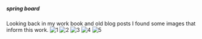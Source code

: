 ##### spring board
Looking back in my work book and old blog posts I found some images that inform this work. 
![1][1] 
![2][2] 
![3][3] 
![4][4] 
![5][5]


[4]: http://wpcontent.answcdn.com/wikipedia/commons/thumb/0/00/PaperTapes-5and8Hole.jpg/300px-PaperTapes-5and8Hole.jpg
[3]: http://www.stencilwarehouse.com/acatalog/Benday_8mm_holes_4mm_6530_LG.jpg
[1]: http://4.bp.blogspot.com/-MkJjrsDBGww/TsDZIgMfpVI/AAAAAAAAAsk/04D6M_TlBpY/s1600/LICHTENSTEIN+1997+Landscape+with+Scholar%2527s+Rock.jpg
[2]: http://2.bp.blogspot.com/-pifD3yCeLe0/UeQd5BPCaJI/AAAAAAAACGg/5eVMJUMF6Xk/s320/IMG_20130715_131923.jpg
[5]: http://3.bp.blogspot.com/-WtmPHfCHwTs/UePHeSYcQ7I/AAAAAAAACDs/iQ-c52e6zB8/s320/2013-07-15





